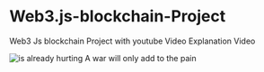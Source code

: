 # Web3.js-blockchain-Project
Web3 Js blockchain Project with youtube Video Explanation Video

![is already hurting  A war will only add to the pain](https://user-images.githubusercontent.com/28294942/165512901-92be7cbf-c8d8-4e61-ba9c-7c234b462e82.png)
